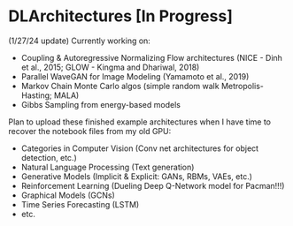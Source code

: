 # DLArchitectures [In Progress]

(1/27/24 update) Currently working on:
- Coupling & Autoregressive Normalizing Flow architectures (NICE - Dinh et al., 2015; GLOW - Kingma and Dhariwal, 2018)
- Parallel WaveGAN for Image Modeling (Yamamoto et al., 2019)
- Markov Chain Monte Carlo algos (simple random walk Metropolis-Hasting; MALA)
- Gibbs Sampling from energy-based models

Plan to upload these finished example architectures when I have time to recover the notebook files from my old GPU:
- Categories in Computer Vision (Conv net architectures for object detection, etc.)
- Natural Language Processing (Text generation)
- Generative Models (Implicit & Explicit: GANs, RBMs, VAEs, etc.)
- Reinforcement Learning (Dueling Deep Q-Network model for Pacman!!!)
- Graphical Models (GCNs)
- Time Series Forecasting (LSTM)
- etc.

